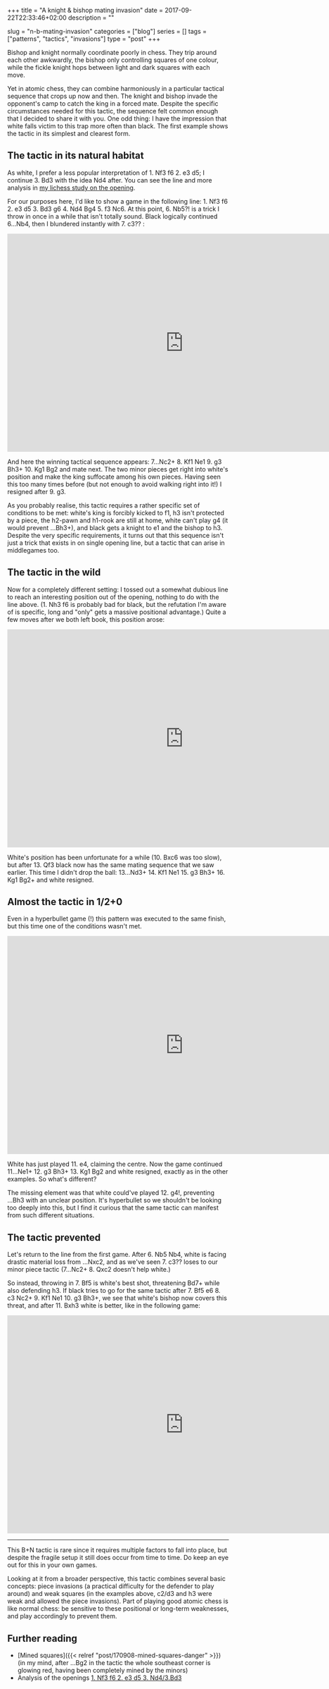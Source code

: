 +++
title = "A knight & bishop mating invasion"
date = 2017-09-22T22:33:46+02:00
description = ""

slug = "n-b-mating-invasion"
categories = ["blog"]
series = []
tags = ["patterns", "tactics", "invasions"]
type = "post"
+++

Bishop and knight normally coordinate poorly in chess. They trip around each other awkwardly, the bishop only controlling squares of one colour, while the fickle knight hops between light and dark squares with each move.

Yet in atomic chess, they can combine harmoniously in a particular tactical sequence that crops up now and then. The knight and bishop invade the opponent's camp to catch the king in a forced mate. Despite the specific circumstances needed for this tactic, the sequence felt common enough that I decided to share it with you. One odd thing: I have the impression that white falls victim to this trap more often than black.
The first example shows the tactic in its simplest and clearest form.


## The tactic in its natural habitat ##
As white, I prefer a less popular interpretation of 1. Nf3 f6 2. e3 d5; I continue 3. Bd3 with the idea Nd4 after. You can see the line and more analysis in [my lichess study on the opening](https://lichess.org/study/Dc345Be0).

For our purposes here, I'd like to show a game in the following line: 1. Nf3 f6 2. e3 d5 3. Bd3 g6 4. Nd4 Bg4 5. f3 Nc6. At this point, 6. Nb5?! is a trick I throw in once in a while that isn't totally sound. Black logically continued 6...Nb4, then I blundered instantly with 7. c3?? :

<iframe width=800 height=495 frameborder=0 src="https://lichess.org/embed/XE5ZpZnz#13"></iframe>

And here the winning tactical sequence appears: 7...Nc2+ 8. Kf1 Ne1 9. g3 Bh3+ 10. Kg1 Bg2 and mate next. The two minor pieces get right into white's position and make the king suffocate among his own pieces. Having seen this too many times before (but not enough to avoid walking right into it!) I resigned after 9. g3.

As you probably realise, this tactic requires a rather specific set of conditions to be met: white's king is forcibly kicked to f1, h3 isn't protected by a piece, the h2-pawn and h1-rook are still at home, white can't play g4 (it would prevent ...Bh3+), and black gets a knight to e1 and the bishop to h3. Despite the very specific requirements, it turns out that this sequence isn't just a trick that exists in on single opening line, but a tactic that can arise in middlegames too.


## The tactic in the wild ##
Now for a completely different setting: I tossed out a somewhat dubious line to reach an interesting position out of the opening, nothing to do with the line above. (1. Nh3 f6 is probably bad for black, but the refutation I'm aware of is specific, long and "only" gets a massive positional advantage.) Quite a few moves after we both left book, this position arose:

<iframe width=800 height=495 frameborder=0 src="https://lichess.org/embed/XFlECLzg/black#25"></iframe>

White's position has been unfortunate for a while (10. Bxc6 was too slow), but after 13. Qf3 black now has the same mating sequence that we saw earlier. This time I didn't drop the ball:
13...Nd3+ 14. Kf1 Ne1 15. g3 Bh3+ 16. Kg1 Bg2+ and white resigned.


## Almost the tactic in 1/2+0 ##
Even in a hyperbullet game (!) this pattern was executed to the same finish, but this time one of the conditions wasn't met.

<iframe width=800 height=495 frameborder=0 src="https://lichess.org/embed/fRardk5d#21"></iframe>

White has just played 11. e4, claiming the centre. Now the game continued 11...Ne1+ 12. g3 Bh3+ 13. Kg1 Bg2 and white resigned, exactly as in the other examples. So what's different?

The missing element was that white could've played 12. g4!, preventing ...Bh3 with an unclear position. It's hyperbullet so we shouldn't be looking too deeply into this, but I find it curious that the same tactic can manifest from such different situations.


## The tactic prevented ##
Let's return to the line from the first game. After 6. Nb5 Nb4, white is facing drastic material loss from ...Nxc2, and as we've seen 7. c3?? loses to our minor piece tactic (7...Nc2+ 8. Qxc2 doesn't help white.)

So instead, throwing in 7. Bf5 is white's best shot, threatening Bd7+ while also defending h3. If black tries to go for the same tactic after 7. Bf5 e6 8. c3 Nc2+ 9. Kf1 Ne1 10. g3 Bh3+, we see that white's bishop now covers this threat, and after 11. Bxh3 white is better, like in the following game:

<iframe width=800 height=495 frameborder=0 src="https://lichess.org/embed/vDs7yOrA#12"></iframe>

-----------

This B+N tactic is rare since it requires multiple factors to fall into place, but despite the fragile setup it still does occur from time to time. Do keep an eye out for this in your own games.

Looking at it from a broader perspective, this tactic combines several basic concepts: piece invasions (a practical difficulty for the defender to play around) and weak squares (in the examples above, c2/d3 and h3 were weak and allowed the piece invasions). Part of playing good atomic chess is like normal chess: be sensitive to these positional or long-term weaknesses, and play accordingly to prevent them.


## Further reading ##

* [Mined squares]({{< relref "post/170908-mined-squares-danger" >}}) (in my mind, after ...Bg2 in the tactic the whole southeast corner is glowing red, having been completely mined by the minors)
* Analysis of the openings [1. Nf3 f6 2. e3 d5 3. Nd4/3.Bd3](https://lichess.org/study/Dc345Be0)